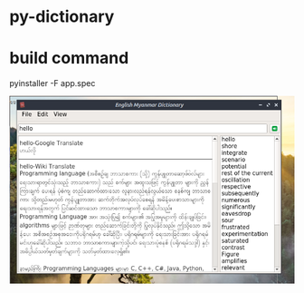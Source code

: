 # py-dictionary

# build command
pyinstaller -F app.spec


<img width="600" height="auto"  src="https://github.com/Than-coder/py-dictionary/blob/master/dictionary-screenshort.png" alt="screenshort" />
